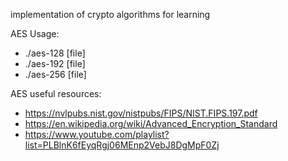 implementation of crypto algorithms for learning

AES Usage:
- ./aes-128 [file]
- ./aes-192 [file]
- ./aes-256 [file]

AES useful resources:
- https://nvlpubs.nist.gov/nistpubs/FIPS/NIST.FIPS.197.pdf
- https://en.wikipedia.org/wiki/Advanced_Encryption_Standard
- https://www.youtube.com/playlist?list=PLBlnK6fEyqRgj06MEnp2VebJ8DgMpF0Zj